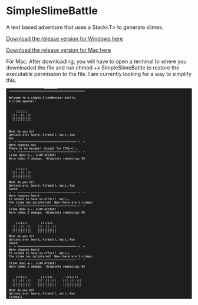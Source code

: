# SimpleSlimeBattle
A text based adventure that uses a Stack&lt;T> to generate slimes.

[Download the release version for Windows here](https://github.com/illuminatednight/SimpleSlimeBattle/blob/master/Game/Published/Windows/SimpleSlimeBattle.exe)

[Download the release version for Mac here](https://github.com/illuminatednight/SimpleSlimeBattle/blob/master/Game/Published/Mac/SimpleSlimeBattle)

For Mac:
After downloading, you will have to open a terminal to where you downloaded the file and run chmod +x SimpleSlimeBattle to restore the executable permission to the file.  I am currently looking for a way to simplify this.

![Check out the wild graphics!](/Game/SimpleSlimeBattle.png)
